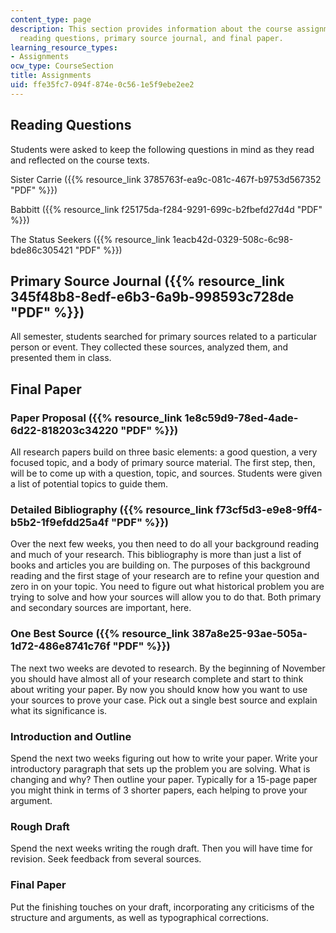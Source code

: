 ```yaml
---
content_type: page
description: This section provides information about the course assignments, including
  reading questions, primary source journal, and final paper.
learning_resource_types:
- Assignments
ocw_type: CourseSection
title: Assignments
uid: ffe35fc7-094f-874e-0c56-1e5f9ebe2ee2
---
```


Reading Questions
-----------------

Students were asked to keep the following questions in mind as they read and reflected on the course texts.

Sister Carrie ({{% resource_link 3785763f-ea9c-081c-467f-b9753d567352 "PDF" %}})

Babbitt ({{% resource_link f25175da-f284-9291-699c-b2fbefd27d4d "PDF" %}})

The Status Seekers ({{% resource_link 1eacb42d-0329-508c-6c98-bde86c305421 "PDF" %}})

Primary Source Journal ({{% resource_link 345f48b8-8edf-e6b3-6a9b-998593c728de "PDF" %}})
-------------------------------------------------------------

All semester, students searched for primary sources related to a particular person or event. They collected these sources, analyzed them, and presented them in class.

Final Paper
-----------

### Paper Proposal ({{% resource_link 1e8c59d9-78ed-4ade-6d22-818203c34220 "PDF" %}})

All research papers build on three basic elements: a good question, a very focused topic, and a body of primary source material. The first step, then, will be to come up with a question, topic, and sources. Students were given a list of potential topics to guide them.

### Detailed Bibliography ({{% resource_link f73cf5d3-e9e8-9ff4-b5b2-1f9efdd25a4f "PDF" %}})

Over the next few weeks, you then need to do all your background reading and much of your research. This bibliography is more than just a list of books and articles you are building on. The purposes of this background reading and the first stage of your research are to refine your question and zero in on your topic. You need to figure out what historical problem you are trying to solve and how your sources will allow you to do that. Both primary and secondary sources are important, here.

### One Best Source ({{% resource_link 387a8e25-93ae-505a-1d72-486e8741c76f "PDF" %}})

The next two weeks are devoted to research. By the beginning of November you should have almost all of your research complete and start to think about writing your paper. By now you should know how you want to use your sources to prove your case. Pick out a single best source and explain what its significance is.

### Introduction and Outline

Spend the next two weeks figuring out how to write your paper. Write your introductory paragraph that sets up the problem you are solving. What is changing and why? Then outline your paper. Typically for a 15-page paper you might think in terms of 3 shorter papers, each helping to prove your argument.

### Rough Draft

Spend the next weeks writing the rough draft. Then you will have time for revision. Seek feedback from several sources.

### Final Paper

Put the finishing touches on your draft, incorporating any criticisms of the structure and arguments, as well as typographical corrections.